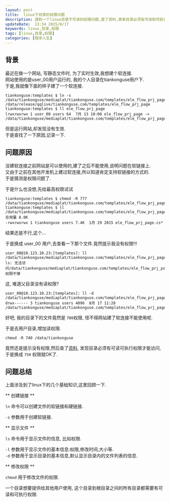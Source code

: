 ```yaml
---  
layout: post  
title:  linux下目录的权限问题
description: 遇到一个linux目录不可读的权限问题,查了资料,原来目录必须有可读和可执行权限才能访问.
updateDate:  13:34 2015/8/17
keywords: linux,目录,权限
tags: [linux,目录,权限]
categories: [程序人生]
---  
```


## 背景

最近在做一个网站, 写静态文件时, 为了实时生效,我想建个软连接.  
网站使用的是user_00用户运行的, 我的个人目录在tiankonguse用户下.  
于是,我就像下面的样子建了一个软连接.  

```
tiankonguse:templates $ ln -s /data/tiankonguse/mediaplat/tiankonguse.com/templates/ele_flow_prj_page  /data/release/qqlive/tiankonguse.com/templates/ele_flow_prj_page
tiankonguse:templates $ ll ele_flow_prj_page
lrwxrwxrwx 1 user_00 users 64  7月 13 10:08 ele_flow_prj_page -> /data/tiankonguse/mediaplat/tiankonguse.com/templates/ele_flow_prj_page/
```

但是运行网站,却发现没有生效.  
于是查找了一下原因,记录一下.  

## 问题原因

没建软连接之前网站是可以使用的,建了之后不能使用,说明问题在软链接上.  
又由于之前在其他开发机上建过软连接,所以知道肯定支持软链接的方式的.  
于是猜测是权限问题了.  

于是什么也没想,先给最高权限试试  

```
tiankonguse:templates $ chmod -R 777 /data/tiankonguse/mediaplat/tiankonguse.com/templates/ele_flow_prj_page/
tiankonguse:templates $ ll /data/tiankonguse/mediaplat/tiankonguse.com/templates/ele_flow_prj_page/
总用量 8.0K
-rwxrwxrwx 1 tiankonguse users 7.4K  1月 29 2015 ele_flow_prj_page.cs*
```

结果还是不行,这个...  


于是换成 user_00 用户,去查看一下那个文件.竟然提示我没有权限!!!  

```
user_00@10.123.10.23:[templates]: ll /data/tiankonguse/mediaplat/tiankonguse.com/templates/ele_flow_prj_page
ls: 无法访问/data/tiankonguse/mediaplat/tiankonguse.com/templates/ele_flow_prj_page: 权限不够
```


这, 难道父目录没有读权限?  

```
user_00@10.123.10.23:[templates]: ll -d /data/tiankonguse/mediaplat/tiankonguse.com/templates/ele_flow_prj_page
drwx------ 3 tiankonguse users 4096  8月 17 11:28 /data/tiankonguse/mediaplat/tiankonguse.com/templates/ele_flow_prj_page
```

好吧, 我的目录下的文件竟然是 `700`权限, 怪不得网站建了软连接不能使用呢.  

于是去用户目录,增加读权限.  


```
chmod -R 740 /data/tiankonguse
```

竟然还是提示没有权限,然后查了[资料](http://vbird.dic.ksu.edu.tw/linux_basic/0210filepermission.php), 发现目录必须有可读可执行权限才能访问, 于是换成 `750` 权限就OK了.  



## 问题总结

上面涉及到了linux下的几个基础知识,这里回顾一下.  


** 创建链接 **  

`ln` 命令可以创建文件的软链接和硬链接.  

`-s` 参数用于创建软链接.  


** 显示文件 **  

`ls` 命令用于显示文件的信息, 比如权限.  

`-l` 参数用于显示文件的基本信息:权限,修改时间,大小等.  
`-d` 参数用于显示目录的基本信息,默认显示目录内的文件列表的信息.  


** 修改权限 **  

`chmod` 用于修改文件的权限.  

一个目录想要提供给其他用户使用, 这个目录到根目录之间的所有目录都需要有可读和可执行权限.  


